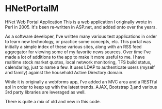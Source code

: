 # HNetPortalM
HNet Web Portal Application
This is a web application I originally wrote in Perl in 2005.  It's been re-written in ASP.net, and added onto over the years.

As a software developer, I've written many various test applications in order to learn new technology, or practice some concepts, etc.  This portal was initially a simple index of these various sites, along with an RSS feed aggregator for viewing some of my favorite news 
sources.   Over time I've made a lot of additions to the app to make it more useful to me.  I have realtime stock market quotes, local 
network monitoring, TFS build status, calendaring, just to name a few.  It uses LDAP to authenticate users (myself and family) against the
household Active Directory domain.

While it is originally a webforms app, I've added an MVC area and a RESTful api in order to keep up with the latest trends.  AJAX, 
Bootstrap 3,and various 3rd party libraries are leveraged as well. 

There is quite a mix of old and new in this code.  

